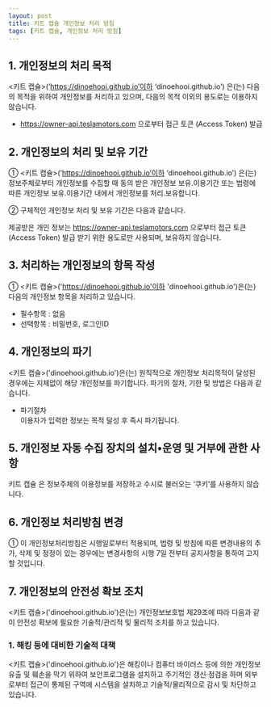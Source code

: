 ```yaml
---
layout: post
title: 키트 캡슐 개인정보 처리 방침
tags: [키트 캡슐, 개인정보 처리 방침]
---
```

## 1. 개인정보의 처리 목적
<키트 캡슐>(‘https://dinoehooi.github.io’이하 ‘dinoehooi.github.io’) 은(는) 다음의 목적을 위하여 개인정보를 처리하고 있으며, 다음의 목적 이외의 용도로는 이용하지 않습니다.

- https://owner-api.teslamotors.com 으로부터 접근 토큰 (Access Token) 발급

## 2. 개인정보의 처리 및 보유 기간

① <키트 캡슐>(‘https://dinoehooi.github.io’이하 ‘dinoehooi.github.io’) 은(는) 정보주체로부터 개인정보를 수집할 때 동의 받은 개인정보 보유․이용기간 또는 법령에 따른 개인정보 보유․이용기간 내에서 개인정보를 처리․보유합니다.

② 구체적인 개인정보 처리 및 보유 기간은 다음과 같습니다.

제공받은 개인 정보는 https://owner-api.teslamotors.com 으로부터 접근 토큰 (Access Token) 발급 받기 위한 용도로만 사용되며, 보유하지 않습니다. 

## 3. 처리하는 개인정보의 항목 작성

① <키트 캡슐>('https://dinoehooi.github.io'이하 'dinoehooi.github.io')은(는) 다음의 개인정보 항목을 처리하고 있습니다.

- 필수항목 : 없음
- 선택항목 : 비밀번호, 로그인ID

## 4. 개인정보의 파기
<키트 캡슐>('dinoehooi.github.io')은(는) 원칙적으로 개인정보 처리목적이 달성된 경우에는 지체없이 해당 개인정보를 파기합니다. 파기의 절차, 기한 및 방법은 다음과 같습니다.

- 파기절차<br>이용자가 입력한 정보는 목적 달성 후 즉시 파기됩니다.

## 5. 개인정보 자동 수집 장치의 설치•운영 및 거부에 관한 사항

키트 캡슐 은 정보주체의 이용정보를 저장하고 수시로 불러오는 ‘쿠키’를 사용하지 않습니다.

## 6. 개인정보 처리방침 변경

① 이 개인정보처리방침은 시행일로부터 적용되며, 법령 및 방침에 따른 변경내용의 추가, 삭제 및 정정이 있는 경우에는 변경사항의 시행 7일 전부터 공지사항을 통하여 고지할 것입니다.

## 7. 개인정보의 안전성 확보 조치
<키트 캡슐>('dinoehooi.github.io')은(는) 개인정보보호법 제29조에 따라 다음과 같이 안전성 확보에 필요한 기술적/관리적 및 물리적 조치를 하고 있습니다.

### 1. 해킹 등에 대비한 기술적 대책
<키트 캡슐>('dinoehooi.github.io')은 해킹이나 컴퓨터 바이러스 등에 의한 개인정보 유출 및 훼손을 막기 위하여 보안프로그램을 설치하고 주기적인 갱신·점검을 하며 외부로부터 접근이 통제된 구역에 시스템을 설치하고 기술적/물리적으로 감시 및 차단하고 있습니다.
